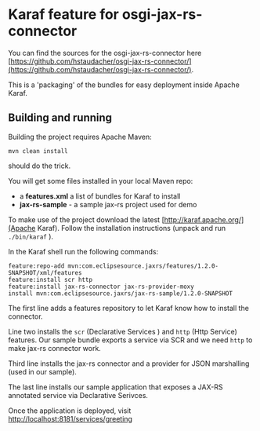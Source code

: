 # Karaf feature for osgi-jax-rs-connector
You can find the sources for the osgi-jax-rs-connector here [https://github.com/hstaudacher/osgi-jax-rs-connector/](https://github.com/hstaudacher/osgi-jax-rs-connector/).

This is a 'packaging' of the bundles for easy deployment inside Apache Karaf.

## Building and running
Building the project requires Apache Maven:
```
mvn clean install
```
should do the trick.

You will get some files installed in your local Maven repo:

* a **features.xml** a list of bundles for Karaf to install
* **jax-rs-sample** - a sample jax-rs project used for demo

To make use of the project download the latest [http://karaf.apache.org/](Apache Karaf). Follow the installation instructions (unpack and run `./bin/karaf` ).

In the Karaf shell run the following commands:
```
feature:repo-add mvn:com.eclipsesource.jaxrs/features/1.2.0-SNAPSHOT/xml/features
feature:install scr http
feature:install jax-rs-connector jax-rs-provider-moxy
install mvn:com.eclipsesource.jaxrs/jax-rs-sample/1.2.0-SNAPSHOT
```

The first line adds a features repository to let Karaf know how to install the connector.

Line two installs the `scr` (Declarative Services ) and `http` (Http Service) features. Our sample bundle exports a service via SCR and we need `http` to make jax-rs connector work.

Third line installs the jax-rs connector and a provider for JSON marshalling (used in our sample).

The last line installs our sample application that exposes a JAX-RS annotated service via Declarative Serivces.

Once the application is deployed, visit  [http://localhost:8181/services/greeting](http://localhost:8181/services/greeting)

